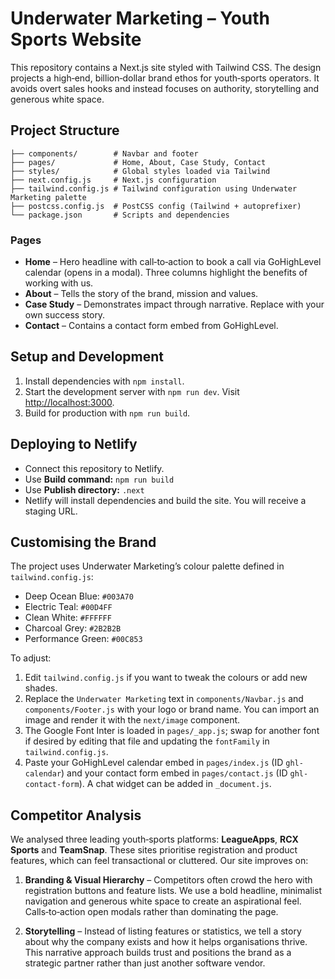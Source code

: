 # Underwater Marketing – Youth Sports Website

This repository contains a Next.js site styled with Tailwind CSS. The design projects a high‑end, billion‑dollar brand ethos for youth‑sports operators. It avoids overt sales hooks and instead focuses on authority, storytelling and generous white space.

## Project Structure

```
├── components/        # Navbar and footer
├── pages/             # Home, About, Case Study, Contact
├── styles/            # Global styles loaded via Tailwind
├── next.config.js     # Next.js configuration
├── tailwind.config.js # Tailwind configuration using Underwater Marketing palette
├── postcss.config.js  # PostCSS config (Tailwind + autoprefixer)
└── package.json       # Scripts and dependencies
```

### Pages

- **Home** – Hero headline with call‑to‑action to book a call via GoHighLevel calendar (opens in a modal). Three columns highlight the benefits of working with us.
- **About** – Tells the story of the brand, mission and values.
- **Case Study** – Demonstrates impact through narrative. Replace with your own success story.
- **Contact** – Contains a contact form embed from GoHighLevel.

## Setup and Development

1. Install dependencies with `npm install`.
2. Start the development server with `npm run dev`. Visit [http://localhost:3000](http://localhost:3000).
3. Build for production with `npm run build`.

## Deploying to Netlify

- Connect this repository to Netlify.
- Use **Build command:** `npm run build`
- Use **Publish directory:** `.next`
- Netlify will install dependencies and build the site. You will receive a staging URL.

## Customising the Brand

The project uses Underwater Marketing’s colour palette defined in `tailwind.config.js`:

- Deep Ocean Blue: `#003A70`
- Electric Teal: `#00D4FF`
- Clean White: `#FFFFFF`
- Charcoal Grey: `#2B2B2B`
- Performance Green: `#00C853`

To adjust:

1. Edit `tailwind.config.js` if you want to tweak the colours or add new shades.
2. Replace the `Underwater Marketing` text in `components/Navbar.js` and `components/Footer.js` with your logo or brand name. You can import an image and render it with the `next/image` component.
3. The Google Font Inter is loaded in `pages/_app.js`; swap for another font if desired by editing that file and updating the `fontFamily` in `tailwind.config.js`.
4. Paste your GoHighLevel calendar embed in `pages/index.js` (ID `ghl-calendar`) and your contact form embed in `pages/contact.js` (ID `ghl-contact-form`). A chat widget can be added in `_document.js`.

## Competitor Analysis

We analysed three leading youth‑sports platforms: **LeagueApps**, **RCX Sports** and **TeamSnap**. These sites prioritise registration and product features, which can feel transactional or cluttered. Our site improves on:

1. **Branding & Visual Hierarchy** – Competitors often crowd the hero with registration buttons and feature lists. We use a bold headline, minimalist navigation and generous white space to create an aspirational feel. Calls‑to‑action open modals rather than dominating the page.

2. **Storytelling** – Instead of listing features or statistics, we tell a story about why the company exists and how it helps organisations thrive. This narrative approach builds trust and positions the brand as a strategic partner rather than just another software vendor.
